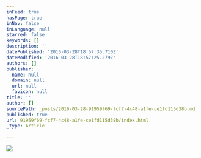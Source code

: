 ```yaml
---
inFeed: true
hasPage: true
inNav: false
inLanguage: null
starred: false
keywords: []
description: ''
datePublished: '2016-03-28T18:57:35.710Z'
dateModified: '2016-03-28T18:57:25.279Z'
authors: []
publisher:
  name: null
  domain: null
  url: null
  favicon: null
title: ''
author: []
sourcePath: _posts/2016-03-28-91959f69-fcf7-4c48-a1fe-ce1fd115d38b.md
published: true
url: 91959f69-fcf7-4c48-a1fe-ce1fd115d38b/index.html
_type: Article

---
```

![](https://the-grid-user-content.s3-us-west-2.amazonaws.com/78deb23d-d5dc-43cf-a3c1-630eba2a21b6.gif)